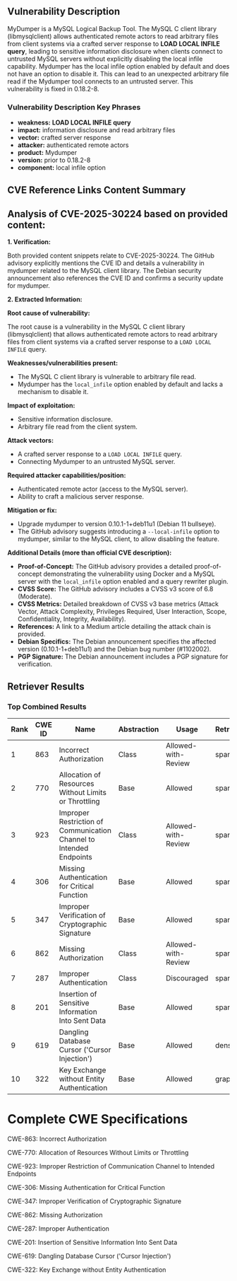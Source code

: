 ## Vulnerability Description
MyDumper is a MySQL Logical Backup Tool. The MySQL C client library (libmysqlclient) allows authenticated remote actors to read arbitrary files from client systems via a crafted server response to **LOAD LOCAL INFILE query**, leading to sensitive information disclosure when clients connect to untrusted MySQL servers without explicitly disabling the local infile capability. Mydumper has the local infile option enabled by default and does not have an option to disable it. This can lead to an unexpected arbitrary file read if the Mydumper tool connects to an untrusted server. This vulnerability is fixed in 0.18.2-8.

### Vulnerability Description Key Phrases
- **weakness:** **LOAD LOCAL INFILE query**
- **impact:** information disclosure and read arbitrary files
- **vector:** crafted server response
- **attacker:** authenticated remote actors
- **product:** Mydumper
- **version:** prior to 0.18.2-8
- **component:** local infile option

## CVE Reference Links Content Summary
## Analysis of CVE-2025-30224 based on provided content:

**1. Verification:**

Both provided content snippets relate to CVE-2025-30224. The GitHub advisory explicitly mentions the CVE ID and details a vulnerability in mydumper related to the MySQL client library. The Debian security announcement also references the CVE ID and confirms a security update for mydumper.

**2. Extracted Information:**

**Root cause of vulnerability:**

The root cause is a vulnerability in the MySQL C client library (libmysqlclient) that allows authenticated remote actors to read arbitrary files from client systems via a crafted server response to a `LOAD LOCAL INFILE` query.

**Weaknesses/vulnerabilities present:**

*   The MySQL C client library is vulnerable to arbitrary file read.
*   Mydumper has the `local_infile` option enabled by default and lacks a mechanism to disable it.

**Impact of exploitation:**

*   Sensitive information disclosure.
*   Arbitrary file read from the client system.

**Attack vectors:**

*   A crafted server response to a `LOAD LOCAL INFILE` query.
*   Connecting Mydumper to an untrusted MySQL server.

**Required attacker capabilities/position:**

*   Authenticated remote actor (access to the MySQL server).
*   Ability to craft a malicious server response.

**Mitigation or fix:**

*   Upgrade mydumper to version 0.10.1-1+deb11u1 (Debian 11 bullseye).
*   The GitHub advisory suggests introducing a `--local-infile` option to mydumper, similar to the MySQL client, to allow disabling the feature.

**Additional Details (more than official CVE description):**

*   **Proof-of-Concept:** The GitHub advisory provides a detailed proof-of-concept demonstrating the vulnerability using Docker and a MySQL server with the `local_infile` option enabled and a query rewriter plugin.
*   **CVSS Score:** The GitHub advisory includes a CVSS v3 score of 6.8 (Moderate).
*   **CVSS Metrics:** Detailed breakdown of CVSS v3 base metrics (Attack Vector, Attack Complexity, Privileges Required, User Interaction, Scope, Confidentiality, Integrity, Availability).
*   **References:** A link to a Medium article detailing the attack chain is provided.
*   **Debian Specifics:** The Debian announcement specifies the affected version (0.10.1-1+deb11u1) and the Debian bug number (#1102002).
*   **PGP Signature:** The Debian announcement includes a PGP signature for verification.

## Retriever Results

### Top Combined Results

| Rank | CWE ID | Name | Abstraction | Usage  | Retrievers | Individual Scores |
|------|--------|------|-------------|-------|------------|-------------------|
| 1 | 863 | Incorrect Authorization | Class | Allowed-with-Review | sparse | 0.458 |
| 2 | 770 | Allocation of Resources Without Limits or Throttling | Base | Allowed | sparse | 0.455 |
| 3 | 923 | Improper Restriction of Communication Channel to Intended Endpoints | Class | Allowed-with-Review | sparse | 0.451 |
| 4 | 306 | Missing Authentication for Critical Function | Base | Allowed | sparse | 0.450 |
| 5 | 347 | Improper Verification of Cryptographic Signature | Base | Allowed | sparse | 0.449 |
| 6 | 862 | Missing Authorization | Class | Allowed-with-Review | sparse | 0.447 |
| 7 | 287 | Improper Authentication | Class | Discouraged | sparse | 0.447 |
| 8 | 201 | Insertion of Sensitive Information Into Sent Data | Base | Allowed | sparse | 0.442 |
| 9 | 619 | Dangling Database Cursor ('Cursor Injection') | Base | Allowed | dense | 0.435 |
| 10 | 322 | Key Exchange without Entity Authentication | Base | Allowed | graph | 0.003 |



# Complete CWE Specifications

CWE-863: Incorrect Authorization

CWE-770: Allocation of Resources Without Limits or Throttling

CWE-923: Improper Restriction of Communication Channel to Intended Endpoints

CWE-306: Missing Authentication for Critical Function

CWE-347: Improper Verification of Cryptographic Signature

CWE-862: Missing Authorization

CWE-287: Improper Authentication

CWE-201: Insertion of Sensitive Information Into Sent Data

CWE-619: Dangling Database Cursor ('Cursor Injection')

CWE-322: Key Exchange without Entity Authentication